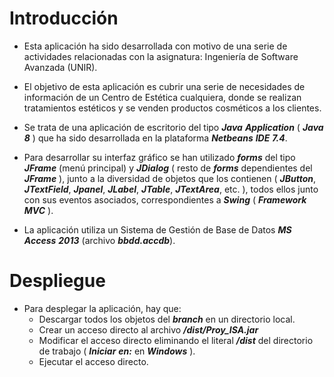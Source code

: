 Introducción
============

* Esta aplicación ha sido desarrollada con motivo de una serie de actividades relacionadas con la asignatura: 
  Ingeniería de Software Avanzada (UNIR).

* El objetivo de esta aplicación es cubrir una serie de necesidades de información de un Centro de Estética cualquiera, 
  donde se realizan tratamientos estéticos y se venden productos cosméticos a los clientes.

* Se trata de una aplicación de escritorio del tipo ***Java*** ***Application*** ( ***Java*** ***8*** ) que ha sido desarrollada en la plataforma 
  ***Netbeans*** ***IDE*** ***7.4***.

* Para desarrollar su interfaz gráfico se han utilizado ***forms*** del tipo ***JFrame*** (menú principal) y ***JDialog*** 
  ( resto de ***forms*** dependientes del ***JFrame*** ), junto a la diversidad de objetos que los contienen 
  ( ***JButton***, ***JTextField***, ***Jpanel***, ***JLabel***, ***JTable***, ***JTextArea***, etc. ), 
  todos ellos junto con sus eventos asociados, correspondientes a ***Swing*** ( ***Framework*** ***MVC*** ).    

* La aplicación utiliza un Sistema de Gestión de Base de Datos ***MS*** ***Access*** ***2013*** (archivo ***bbdd.accdb***).


Despliegue
==========

* Para desplegar la aplicación, hay que: 
  * Descargar todos los objetos del ***branch*** en un directorio local. 
  * Crear un acceso directo al archivo ***/dist/Proy_ISA.jar*** 
  * Modificar el acceso directo eliminando el literal ***/dist*** del directorio de trabajo ( ***Iniciar*** ***en:*** en ***Windows*** ).
  * Ejecutar el acceso directo. 

